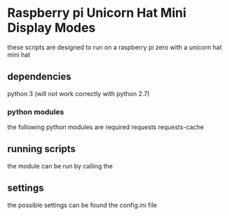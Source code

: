# Raspberry pi Unicorn Hat Mini Display Modes

these scripts are designed to run on a raspberry pi zero with a unicorn hat mini hat


## dependencies

python 3 (will not work correctly with python 2.7)

### python modules
the following python modules are required
requests
requests-cache


## running scripts
the module can be run by calling the 



## settings
the possible settings can be found the config.ini file